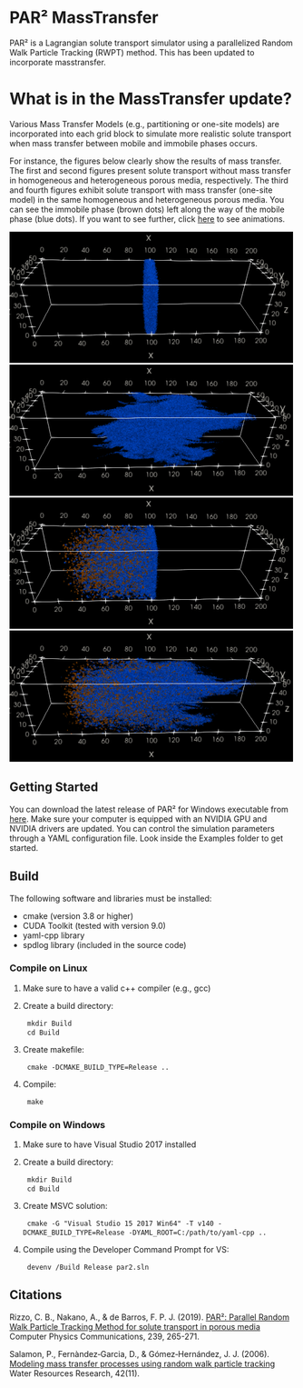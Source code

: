 # PAR² MassTransfer
PAR² is a Lagrangian solute transport simulator using a parallelized Random Walk Particle Tracking (RWPT) method. This has been updated to incorporate masstransfer.

# What is in the MassTransfer update?
Various Mass Transfer Models (e.g., partitioning or one-site models) are incorporated into each grid block to simulate more realistic solute transport when mass transfer between mobile and immobile phases occurs.

For instance, the figures below clearly show the results of mass transfer. The first and second figures present solute transport without mass transfer in homogeneous and heterogeneous porous media, respectively. The third and fourth figures exhibit solute transport with mass transfer (one-site model) in the same homogeneous and heterogeneous porous media. You can see the immobile phase (brown dots) left along the way of the mobile phase (blue dots). If you want to see further, click [here](https://sites.google.com/usc.edu/par2-masstransfer) to see animations.

![no_masstransfer_homogeneous_case](/README_images/no_masstransfer_homogeneous_case.png) ![no_masstransfer_heterogeneous_case](/README_images/no_masstransfer_heterogeneous_case.png)
![one-site_model_homogeneous_case](/README_images/one-site_model_homogeneous_case.png) ![one-site_model_heterogeneous_case](/README_images/one-site_model_heterogeneous_case.png)

## Getting Started
You can download the latest release of PAR² for Windows executable from [here](https://github.com/Jinwoousc/par2_updated/tree/main/Build/Release). Make sure your computer is equipped with an NVIDIA GPU and NVIDIA drivers are updated. You can control the simulation parameters through a YAML configuration file. Look inside the Examples folder to get started.

## Build
The following software and libraries must be installed:

* cmake (version 3.8 or higher)
* CUDA Toolkit (tested with version 9.0)
* yaml-cpp library
* spdlog library (included in the source code)

### Compile on Linux
1. Make sure to have a valid c++ compiler (e.g., gcc)
2. Create a build directory:

        mkdir Build  
        cd Build

2. Create makefile:

        cmake -DCMAKE_BUILD_TYPE=Release ..

3. Compile:

        make

### Compile on Windows
1. Make sure to have Visual Studio 2017 installed
2. Create a build directory:

        mkdir Build  
        cd Build

2. Create MSVC solution:

        cmake -G "Visual Studio 15 2017 Win64" -T v140 -DCMAKE_BUILD_TYPE=Release -DYAML_ROOT=C:/path/to/yaml-cpp ..

3. Compile using the Developer Command Prompt for VS:

        devenv /Build Release par2.sln

## Citations
Rizzo, C. B., Nakano, A., & de Barros, F. P. J. (2019). [PAR²: Parallel Random Walk Particle Tracking Method for solute transport in porous media](https://doi.org/10.1016/j.cpc.2019.01.013) Computer Physics Communications, 239, 265-271.

Salamon, P., Fernàndez‐Garcia, D., & Gómez‐Hernández, J. J. (2006). [Modeling mass transfer processes using random walk particle tracking](https://doi.org/10.1029/2006WR004927) Water Resources Research, 42(11).
